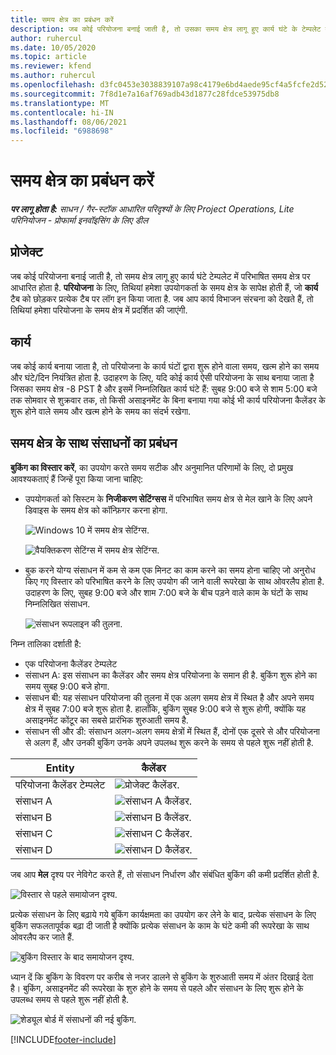 ```yaml
---
title: समय क्षेत्र का प्रबंधन करें
description: जब कोई परियोजना बनाई जाती है, तो उसका समय क्षेत्र लागू हुए कार्य घंटे के टेम्पलेट में परिभाषित समय क्षेत्र पर आधारित होता है.
author: ruhercul
ms.date: 10/05/2020
ms.topic: article
ms.reviewer: kfend
ms.author: ruhercul
ms.openlocfilehash: d3fc0453e3038839107a98c4179e6bd4aede95cf4a5fcfe2d52f823b83029485
ms.sourcegitcommit: 7f8d1e7a16af769adb43d1877c28fdce53975db8
ms.translationtype: MT
ms.contentlocale: hi-IN
ms.lasthandoff: 08/06/2021
ms.locfileid: "6988698"
---
```

# <a name="manage-time-zones"></a>समय क्षेत्र का प्रबंधन करें

_**पर लागू होता है:** साधन / गैर-स्टॉक आधारित परिदृश्यों के लिए Project Operations, Lite परिनियोजन - प्रोफार्मा इनवॉइसिंग के लिए डील_


## <a name="projects"></a>प्रोजेक्ट

जब कोई परियोजना बनाई जाती है, तो समय क्षेत्र लागू हुए कार्य घंटे टेम्पलेट में परिभाषित समय क्षेत्र पर आधारित होता है. **परियोजना** के लिए, तिथियां हमेशा उपयोगकर्ता के समय क्षेत्र के सापेक्ष होती हैं, जो **कार्य** टैब को छोड़कर प्रत्येक टैब पर लॉग इन किया जाता है. जब आप कार्य विभाजन संरचना को देखते हैं, तो तिथियां हमेशा परियोजना के समय क्षेत्र में प्रदर्शित की जाएंगी.

## <a name="tasks"></a>कार्य

जब कोई कार्य बनाया जाता है, तो परियोजना के कार्य घंटों द्वारा शुरू होने वाला समय, खत्म होने का समय और घंटे/दिन नियंत्रित होता है. उदाहरण के लिए, यदि कोई कार्य ऐसी परियोजना के साथ बनाया जाता है जिसका समय क्षेत्र -8 PST है और इसमें निम्नलिखित कार्य घंटे हैं: सुबह 9:00 बजे से शाम 5:00 बजे तक सोमवार से शुक्रवार तक, तो किसी असाइनमेंट के बिना बनाया गया कोई भी कार्य परियोजना कैलेंडर के शुरू होने वाले समय और खत्म होने के समय का संदर्भ रखेगा.

## <a name="manage-resources-with-time-zones"></a>समय क्षेत्र के साथ संसाधनों का प्रबंधन

**बुकिंग का विस्तार करें**, का उपयोग करते समय सटीक और अनुमानित परिणामों के लिए, दो प्रमुख आवश्यकताएं हैं जिन्हें पूरा किया जाना चाहिए:  

- उपयोगकर्ता को सिस्टम के **निजीकरण सेटिंग्सस** में परिभाषित समय क्षेत्र से मेल खाने के लिए अपने डिवाइस के समय क्षेत्र को कॉन्फ़िगर करना होगा.
 
  ![Windows 10 में समय क्षेत्र सेटिंग्स.](media/reconcile-assignments-03.png)

  ![वैयक्तिकरण सेटिंग्स में समय क्षेत्र सेटिंग्स.](media/reconcile-assignments-04.png)
 
- बुक करने योग्य संसाधन में कम से कम एक मिनट का काम करने का समय होना चाहिए जो अनुरोध किए गए विस्तार को परिभाषित करने के लिए उपयोग की जाने वाली रूपरेखा के साथ ओवरलैप होता है. उदाहरण के लिए, सुबह 9:00 बजे और शाम 7:00 बजे के बीच पड़ने वाले काम के घंटों के साथ निम्नलिखित संसाधन. 

  ![संसाधन रूपलाइन की तुलना.](media/reconcile-assignments-05.png)

निम्न तालिका दर्शाती है:

- एक परियोजना कैलेंडर टेम्पलेट
- संसाधन A: इस संसाधन का कैलेंडर और समय क्षेत्र परियोजना के समान ही है. बुकिंग शुरू होने का समय सुबह 9:00 बजे होगा.
- संसाधन बी: यह संसाधन परियोजना की तुलना में एक अलग समय क्षेत्र में स्थित है और अपने समय क्षेत्र में सुबह 7:00 बजे शुरू होता है. हालाँकि, बुकिंग सुबह 9:00 बजे से शुरू होगी, क्योंकि यह असाइनमेंट कोंटूर का सबसे प्रारंभिक शुरुआती समय है.
- संसाधन सी और डी: संसाधन अलग-अलग समय क्षेत्रों में स्थित हैं, दोनों एक दूसरे से और परियोजना से अलग हैं, और उनकी बुकिंग उनके अपने उपलब्ध शुरू करने के समय से पहले शुरू नहीं होती है.

|Entity  |कैलेंडर  |
|-|-|
|परियोजना कैलेंडर टेम्पलेट   | ![प्रोजेक्ट कैलेंडर.](media/reconcile-assignments-06.png) |
|संसाधन A  | ![संसाधन A कैलेंडर.](media/reconcile-assignments-06.png) |
|संसाधन B  |  ![संसाधन B कैलेंडर.](media/reconcile-assignments-07.png) |
|संसाधन C  |  ![संसाधन C कैलेंडर.](media/reconcile-assignments-08.png) |
|संसाधन D  | ![संसाधन D कैलेंडर.](media/reconcile-assignments-09.png)  |
 
जब आप **मेल** दृश्य पर नेविगेट करते हैं, तो संसाधन निर्धारण और संबंधित बुकिंग की कमी प्रदर्शित होती है.

![विस्तार से पहले समायोजन दृश्य.](media/reconcile-assignments-10.png)

प्रत्येक संसाधन के लिए बढ़ाये गये बुकिंग कार्यक्षमता का उपयोग कर लेने के बाद, प्रत्येक संसाधन के लिए बुकिंग सफलतापूर्वक बढ़ा दी जाती है क्योंकि प्रत्येक संसाधन के काम के घंटे कमी की रूपरेखा के साथ ओवरलैप कर जाते हैं.

![बुकिंग विस्तार के बाद समायोजन दृश्य.](media/reconcile-assignments-11.png) 

ध्यान दें कि बुकिंग के विवरण पर करीब से नजर डालने से बुकिंग के शुरुआती समय में अंतर दिखाई देता है। बुकिंग, असाइनमेंट की रूपरेखा के शुरु होने के समय से पहले और संसाधन के लिए शुरू होने के उपलब्ध समय से पहले शुरू नहीं होती है.

![शेड्यूल बोर्ड में संसाधनों की नई बुकिंग.](media/reconcile-assignments-12.png)


[!INCLUDE[footer-include](../includes/footer-banner.md)]